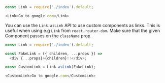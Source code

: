 ```js
const Link = require('./index').default;

<Link>Go to google.com</Link>
```

You can use the `Link.asLink` API to use custom components as links. This is useful when using e.g `Link` from `react-router-dom`. Make sure that the given Component passes on the `className` prop.
```js
const Link = require('./index').default;

const FakeLink = ({ children, ...props }) =>
  <div {...props}>{children}!!</div>;

const CustomLink = Link.asLink(FakeLink);

<CustomLink>Go to google.com</CustomLink>
```
